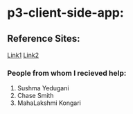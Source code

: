 # p3-client-side-app:
 ## Reference Sites:
 [Link1](https://qunitjs.com)
 [Link2](https://www.w3schools.com/js/js_ajax_intro.asp)

 ### People from whom I recieved help:
 1. Sushma Yedugani
 1. Chase Smith
 1. MahaLakshmi Kongari

 